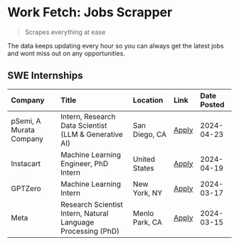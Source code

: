 # Work Fetch: Jobs Scrapper
> Scrapes everything at ease

The data keeps updating every hour so you can always get the latest jobs and wont miss out on any opportunities.

## SWE Internships
<!--START_SECTION:workfetch-->
| Company                 | Title                                                        | Location       | Link                                                                                                                                                                                                                                                                             | Date Posted   |
|:------------------------|:-------------------------------------------------------------|:---------------|:---------------------------------------------------------------------------------------------------------------------------------------------------------------------------------------------------------------------------------------------------------------------------------|:--------------|
| pSemi, A Murata Company | Intern, Research Data Scientist (LLM & Generative AI)        | San Diego, CA  | [Apply](https://www.linkedin.com/jobs/view/intern-research-data-scientist-llm-generative-ai-at-psemi-a-murata-company-3887074168?position=7&pageNum=0&refId=n35%2BoG%2FblcfRJLdZOLoJHw%3D%3D&trackingId=H50TICj5dtGE%2FbKI79W7yQ%3D%3D&trk=public_jobs_jserp-result_search-card) | 2024-04-23    |
| Instacart               | Machine Learning Engineer, PhD Intern                        | United States  | [Apply](https://www.linkedin.com/jobs/view/machine-learning-engineer-phd-intern-at-instacart-3901991739?position=2&pageNum=0&refId=n35%2BoG%2FblcfRJLdZOLoJHw%3D%3D&trackingId=akBgyTmQ8G%2BvBrzZc3m4ew%3D%3D&trk=public_jobs_jserp-result_search-card)                          | 2024-04-19    |
| GPTZero                 | Machine Learning Intern                                      | New York, NY   | [Apply](https://www.linkedin.com/jobs/view/machine-learning-intern-at-gptzero-3860723963?position=6&pageNum=0&refId=n35%2BoG%2FblcfRJLdZOLoJHw%3D%3D&trackingId=ijyqD%2FNkDquro1uWlo%2Bt5Q%3D%3D&trk=public_jobs_jserp-result_search-card)                                       | 2024-03-17    |
| Meta                    | Research Scientist Intern, Natural Language Processing (PhD) | Menlo Park, CA | [Apply](https://www.linkedin.com/jobs/view/research-scientist-intern-natural-language-processing-phd-at-meta-3858718375?position=8&pageNum=0&refId=n35%2BoG%2FblcfRJLdZOLoJHw%3D%3D&trackingId=TYloc%2BiX7sgrXCpj9TqlMg%3D%3D&trk=public_jobs_jserp-result_search-card)          | 2024-03-15    |
<!--END_SECTION:workfetch-->
